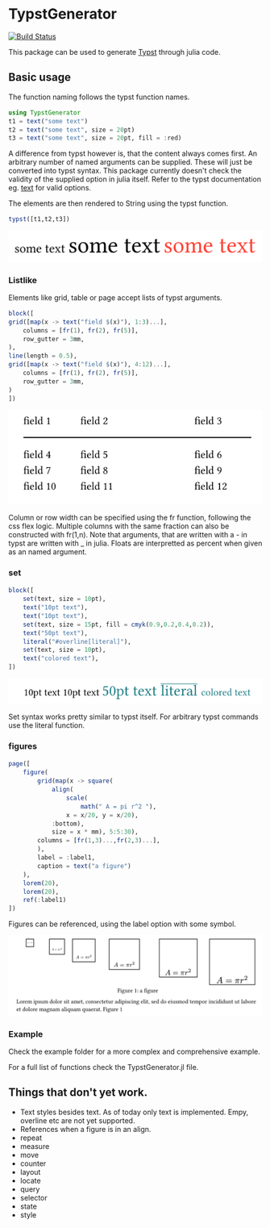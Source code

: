# TypstGenerator

[![Build Status](https://github.com/onecalfman/TypstGenerator.jl/actions/workflows/CI.yml/badge.svg?branch=main)](https://github.com/onecalfman/TypstGenerator.jl/actions/workflows/CI.yml?query=branch%3Amain)

This package can be used to generate [Typst](https://typst.app/home) through julia code.

## Basic usage
The function naming follows the typst function names.

```julia
using TypstGenerator
t1 = text("some text")
t2 = text("some text", size = 20pt)
t3 = text("some text", size = 20pt, fill = :red)
```

A difference from typst however is, that the content always comes first.
An arbitrary number of named arguments can be supplied. These will just
be converted into typst syntax. This package currently doesn't check
the validity of the supplied option in julia itself.
Refer to the typst documentation eg. [text](https://typst.app/docs/reference/text/text/) for valid options.

The elements are then rendered to String using the typst function.

```julia
typst([t1,t2,t3])
```

![](./docs/src/assets/example_1.png)


### Listlike
Elements like grid, table or page accept lists of typst arguments.

```julia
block([
grid([map(x -> text("field $(x)"), 1:3)...],
    columns = [fr(1), fr(2), fr(5)],
    row_gutter = 3mm,
),
line(length = 0.5),
grid([map(x -> text("field $(x)"), 4:12)...],
    columns = [fr(1), fr(2), fr(5)],
    row_gutter = 3mm,
)
])
```

![](docs/src/assets/example_2.png)

Column or row width can be specified using the fr function, following
the css flex logic.
Multiple columns with the same fraction can also be constructed with fr(1,n).
Note that arguments, that are written with a - in typst are written with _ in julia.
Floats are interpretted as percent when given as an named argument.

### set

```julia
block([
    set(text, size = 10pt),
    text("10pt text"),
    text("10pt text"),
    set(text, size = 15pt, fill = cmyk(0.9,0.2,0.4,0.2)),
    text("50pt text"),
    literal("#overline[literal]"),
    set(text, size = 10pt),
    text("colored text"),
])
```
![](docs/src/assets/example_3.png)

Set syntax works pretty similar to typst itself.
For arbitrary typst commands use the literal function.

### figures
```julia
page([
    figure(
        grid(map(x -> square(
            align(
                scale(
                    math(" A = pi r^2 "), 
                x = x/20, y = x/20), 
            :bottom), 
            size = x * mm), 5:5:30),
        columns = [fr(1,3)...,fr(2,3)...],
        ),
        label = :label1,
        caption = text("a figure")
    ),
    lorem(20),
    lorem(20),
    ref(:label1)
])
```

Figures can be referenced, using the label option with some symbol.

![](docs/src/assets/example_4.png)

### Example
Check the example folder for a more complex and comprehensive example.

For a full list of functions check the TypstGenerator.jl file.

## Things that don't yet work.
- Text styles besides text. As of today only text is implemented.
  Empy, overline etc are not yet supported.
- References when a figure is in an align.
- repeat
- measure
- move
- counter
- layout
- locate
- query
- selector
- state
- style